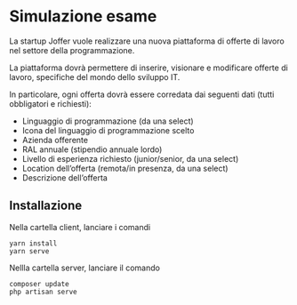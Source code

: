 # Simulazione esame

La startup Joffer vuole realizzare una nuova piattaforma di offerte di lavoro nel settore della programmazione. 

La piattaforma dovrà permettere di inserire, visionare e modificare offerte di lavoro, specifiche del mondo dello sviluppo IT. 

In particolare, ogni offerta dovrà essere corredata dai seguenti dati (tutti obbligatori e richiesti):
- Linguaggio di programmazione (da una select)
- Icona del linguaggio di programmazione scelto
- Azienda offerente
- RAL annuale (stipendio annuale lordo)
- Livello di esperienza richiesto (junior/senior, da una select)
- Location dell’offerta (remota/in presenza, da una select)
- Descrizione dell’offerta

## Installazione

Nella cartella client, lanciare i comandi
```
yarn install
yarn serve
```

Nellla cartella server, lanciare il comando
```
composer update
php artisan serve
```


